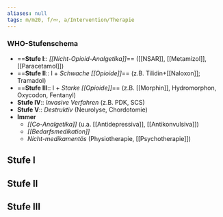 ```yaml
---
aliases: null
tags: m/m20, f/💤, a/Intervention/Therapie
---
```

### WHO-Stufenschema
- ==**Stufe I**:: *[[Nicht-Opioid-Analgetika]]*== ([[NSAR]], [[Metamizol]], [[Paracetamol]])
- ==**Stufe II**:: I + *Schwache [[Opioide]]*== (z.B. Tilidin+[[Naloxon]]; Tramadol)
- ==**Stufe III**:: I + *Starke [[Opioide]]*== (z.B. [[Morphin]], Hydromorphon, Oxycodon, Fentanyl)
- **Stufe IV**:: *Invasive Verfahren* (z.B. PDK, SCS)
- **Stufe V**:: *Destruktiv* (Neurolyse, Chordotomie)
- **Immer**
	- *[[Co-Analgetika]]* (u.a. [[Antidepressiva]], [[Antikonvulsiva]])
	- *[[Bedarfsmedikation]]*
	- *Nicht-medikamentös* (Physiotherapie, [[Psychotherapie]])

## Stufe I
## Stufe II
## Stufe III